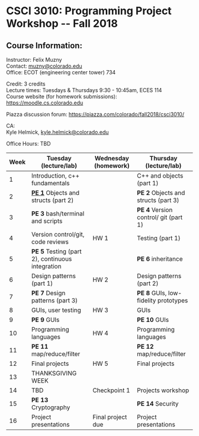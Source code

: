 CSCI 3010: Programming Project Workshop -- Fall 2018
=====================

Course Information:
-----------------


Instructor: Felix Muzny  
Contact: muzny@colorado.edu  
Office: ECOT (engineering center tower) 734  

Credit: 3 credits  
Lecture times: Tuesdays & Thursdays 9:30 - 10:45am, ECES 114  
Course website (for homework submissions): https://moodle.cs.colorado.edu  

Piazza discussion forum: https://piazza.com/colorado/fall2018/csci3010/  

CA:  
Kyle Helmick, kyle.helmick@colorado.edu

Office Hours: TBD


|Week | Tuesday (lecture/lab) | Wednesday (homework) | Thursday (lecture/lab) |
| --- | --- | --- | --- |
1 | Introduction, c++ fundamentals | | C++ and objects (part 1) |
2 | [__PE 1__](programming_exercises/pe1.md)  Objects and structs (part 2) | | __PE 2__  Objects and structs (part 3) |
3 | __PE 3__  bash/terminal and scripts | | __PE 4__  Version control/ git (part 1) |
4 | Version control/git, code reviews | HW 1 | Testing (part 1) |
5 | __PE 5__  Testing (part 2), continuous integration | | __PE 6__  inheritance |
6 | Design patterns (part 1) | HW 2 | Design patterns (part 2) |
7 | __PE 7__ Design patterns (part 3) | | __PE 8__  GUIs, low-fidelity prototypes |
8 | GUIs, user testing | HW 3 | GUIs |
9 | __PE 9__  GUIs | | __PE 10__ GUIs
10 | Programming languages | HW 4 | Programming languages
11 | __PE 11__  map/reduce/filter | | __PE 12__  map/reduce/filter 
12 | Final projects | HW 5 | Final projects
13 | THANKSGIVING WEEK | | 
14 | TBD | Checkpoint 1 | Projects workshop
15 | __PE 13__ Cryptography | | __PE 14__ Security
16 | Project presentations | Final project due | Project presentations
